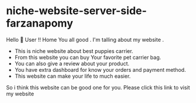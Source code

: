 ﻿# niche-website-server-side-farzanapomy
Hello 👋 User !! Home You all good . I'm talling about my website .
* This is niche website about best puppies carrier.
* From this website you can buy Your favorite pet carrier bag.
* You can also give a review about your product.
* You have extra dashboard for know your orders and payment method. 
* This website can make your life to much easier.

So i think this website can be good one for you.
Please click this link to visit my website 
